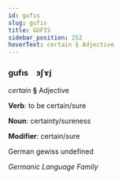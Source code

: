 ```yaml
---
id: gufıs
slug: gufıs
title: GUFIS
sidebar_position: 252
hoverText: certain § Adjective
---
```


### gufıs&emsp;<span kind="abugida">ꜿʃɤ́ȷ</span>

*certain* **§** Adjective

**Verb**: to be certain/sure

**Noun**: certainty/sureness

**Modifier**: certain/sure

German gewiss undefined

*Germanic Language Family*